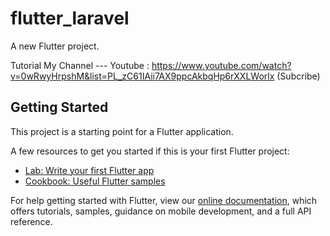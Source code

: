 # flutter_laravel

A new Flutter project.

Tutorial My Channel --- Youtube : 
https://www.youtube.com/watch?v=0wRwyHrpshM&list=PL_zC61IAii7AX9ppcAkbqHp6rXXLWorlx (Subcribe)

## Getting Started

This project is a starting point for a Flutter application.

A few resources to get you started if this is your first Flutter project:

- [Lab: Write your first Flutter app](https://flutter.dev/docs/get-started/codelab)
- [Cookbook: Useful Flutter samples](https://flutter.dev/docs/cookbook)

For help getting started with Flutter, view our
[online documentation](https://flutter.dev/docs), which offers tutorials,
samples, guidance on mobile development, and a full API reference.
